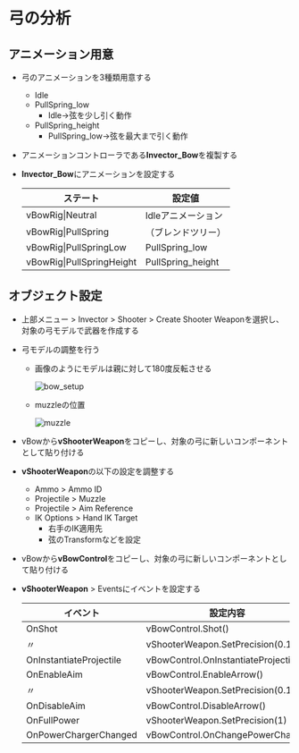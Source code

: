 # 弓の分析

## アニメーション用意

- 弓のアニメーションを3種類用意する
  - Idle
  - PullSpring_low
    - Idle→弦を少し引く動作
  - PullSpring_height
    - PullSpring_low→弦を最大まで引く動作
- アニメーションコントローラである**Invector_Bow**を複製する
- **Invector_Bow**にアニメーションを設定する
  
  |ステート|設定値|
  |---|---|
  |vBowRig&#124;Neutral|Idleアニメーション|
  |vBowRig&#124;PullSpring|（ブレンドツリー）|
  |vBowRig&#124;PullSpringLow|PullSpring_low|
  |vBowRig&#124;PullSpringHeight|PullSpring_height|

## オブジェクト設定

- 上部メニュー > Invector > Shooter > Create Shooter Weaponを選択し、対象の弓モデルで武器を作成する

- 弓モデルの調整を行う
  - 画像のようにモデルは親に対して180度反転させる

    ![bow_setup](/img/bow/bow_setup_model.png)
  
  - muzzleの位置

    ![muzzle](/img/bow/bow_muzzle.png)

- vBowから**vShooterWeapon**をコピーし、対象の弓に新しいコンポーネントとして貼り付ける
- **vShooterWeapon**の以下の設定を調整する
  - Ammo > Ammo ID
  - Projectile > Muzzle
  - Projectile > Aim Reference
  - IK Options > Hand IK Target
    - 右手のIK適用先
    - 弦のTransformなどを設定
- vBowから**vBowControl**をコピーし、対象の弓に新しいコンポーネントとして貼り付ける
- **vShooterWeapon** > Eventsにイベントを設定する

  |イベント|設定内容|
  |---|---|
  |OnShot|vBowControl.Shot()|
  |〃|vShooterWeapon.SetPrecision(0.1)|
  |OnInstantiateProjectile|vBowControl.OnInstantiateProjectile()|
  |OnEnableAim|vBowControl.EnableArrow()|
  |〃|vShooterWeapon.SetPrecision(0.1)|
  |OnDisableAim|vBowControl.DisableArrow()|
  |OnFullPower|vShooterWeapon.SetPrecision(1)|
  |OnPowerChargerChanged|vBowControl.OnChangePowerCharger|

